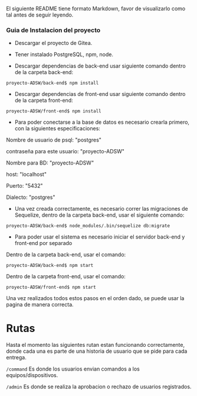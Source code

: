 El siguiente README tiene formato Markdown, favor de visualizarlo como tal antes de seguir leyendo.

### Guia de Instalacion del proyecto

+ Descargar el proyecto de Gitea.

+ Tener instalado PostgreSQL, npm, node.

+ Descargar dependencias de back-end usar siguiente comando dentro de la carpeta back-end:

```
proyecto-ADSW/back-end$ npm install
```

+ Descargar dependencias de front-end usar siguiente comando dentro de la carpeta front-end:

```
proyecto-ADSW/front-end$ npm install
```

+ Para poder conectarse a la base de datos es necesario crearla primero, con la siguientes especificaciones:

Nombre de usuario de psql: "postgres"

contraseña para este usuario: "proyecto-ADSW"

Nombre para BD: "proyecto-ADSW"

host: "localhost"

Puerto: "5432"

Dialecto: "postgres"

+ Una vez creada correctamente, es necesario correr las migraciones de Sequelize, dentro de la carpeta back-end, usar el siguiente comando:

```
proyecto-ADSW/back-end$ node_modules/.bin/sequelize db:migrate
```

+ Para poder usar el sistema es necesario iniciar el servidor back-end y front-end por separado

Dentro de la carpeta back-end, usar el comando:

```
proyecto-ADSW/back-end$ npm start
```

Dentro de la carpeta front-end, usar el comando:

```
proyecto-ADSW/front-end$ npm start
```

Una vez realizados todos estos pasos en el orden dado, se puede usar la pagina de manera correcta.

# Rutas

Hasta el momento las siguientes rutan estan funcionando correctamente, donde cada una es parte de una historia de usuario que se pide para cada entrega.

```/command``` Es donde los usuarios envian comandos a los equipos/dispositivos.

```/admin``` Es donde se realiza la aprobacion o rechazo de usuarios registrados.